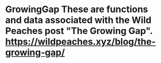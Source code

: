 # GrowingGap These are functions and data associated with the Wild Peaches post "The Growing Gap". https://wildpeaches.xyz/blog/the-growing-gap/
